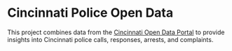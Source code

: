 # Cincinnati Police Open Data
This project combines data from the [Cincinnati Open Data Portal](https://data.cincinnati-oh.gov/) to provide insights into Cincinnati police calls, responses, arrests, and complaints.
